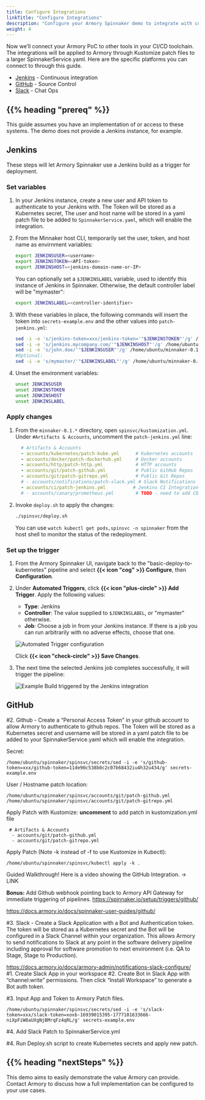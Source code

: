 ```yaml
---
title: Configure Integrations
linkTitle: "Configure Integrations"
description: "Configure your Armory Spinnaker demo to integrate with common tools like Slack, GitHub, and Jenkins."
weight: 4
---
```



Now we’ll connect your Armory PoC to other tools in your CI/CD toolchain.  The integrations will be applied to Armory through Kustomize patch files to a larger SpinnakerService.yaml.  Here are the specific platforms you can connect to through this guide.  

- [Jenkins](https://www.jenkins.io/) - Continuous integration 
- [GitHub](https://github.com/) - Source Control
- [Slack](https://slack.com/) - Chat Ops

## {{% heading "prereq" %}}

This guide assumes you have an implementation of or access to these systems. The demo does not provide a Jenkins instance, for example.

## Jenkins

These steps will let Armory Spinnaker use a Jenkins build as a trigger for deployment. 

### Set variables

1. In your Jenkins instance, create a new user and API token to authenticate to your Jenkins with. The Token will be stored as a Kubernetes secret, The user and host name will be stored in a yaml patch file to be added to `SpinnakerService.yaml`, which will enable the integration.

1. From the Minnaker host CLI, temporarily set the user, token, and host name as envirnment variables:

    ```bash
    export JENKINSUSER=<username>
    export JENKINSTOKEN=<API-token>
    export JENKINSHOST=<jenkins-domain-name-or-IP>
    ```

    You can optionally set a `$JENKINSLABEL` variable, used to identify this instance of Jenkins in Spinnaker. Otherwise, the default controller label will be "mymaster":

    ```bash
    export JENKINSLABEL=<controller-identifier>
    ```

1. With these variables in place, the following commands will insert the token into `secrets-example.env` and the other values into `patch-jenkins.yml`:

    ```bash
    sed -i -e 's/jenkins-token=xxx/jenkins-token='"$JENKINSTOKEN"'/g' /home/ubuntu/minnaker-0.1.*/spinsvc/secrets/secrets-example.env
    sed -i -e 's/jenkins.mycompany.com/'"$JENKINSHOST"'/g' /home/ubuntu/minnaker-0.1.*/spinsvc/accounts/ci/patch-jenkins.yml
    sed -i -e 's/john.doe/'"$JENKINSUSER"'/g' /home/ubuntu/minnaker-0.1.*/spinsvc/accounts/ci/patch-jenkins.yml
    #Optional:
    sed -i -e 's/mymaster/'"$JENKINSLABEL"'/g' /home/ubuntu/minnaker-0.1.*/spinsvc/accounts/ci/patch-jenkins.yml
    ```

1.  Unset the environment variables:

    ```bash
    unset JENKINSUSER
    unset JENKINSTOKEN
    unset JENKINSHOST
    unset JENKINSLABEL
    ```


### Apply changes

1. From the `minnaker-0.1.*` directory, open `spinsvc/kustomization.yml`. Under `#Artifacts & Accounts`, uncomment the `patch-jenkins.yml` line:

    ```yaml data-line=8
      # Artifacts & Accounts
      - accounts/kubernetes/patch-kube.yml      # Kubernetes accounts
      - accounts/docker/patch-dockerhub.yml     # Docker accounts
      - accounts/http/patch-http.yml            # HTTP accounts
      - accounts/git/patch-github.yml           # Public GitHub Repos
      - accounts/git/patch-gitrepo.yml          # Public Git Repos
      # - accounts/notifications/patch-slack.yml # Slack Notifications
      - accounts/ci/patch-jenkins.yml          # Jenkins CI Integration
      # - accounts/canary/prometheus.yml        # TODO - need to add CONFIG STORE

    ```

1. Invoke `deploy.sh` to apply the changes:

    ```bash
    ./spinsvc/deploy.sh
    ```


    You can use `watch kubectl get pods,spinsvc -n spinnaker` from the host shell to monitor the status of the redeployment.

### Set up the trigger

1. From the Armory Spinnaker UI, navigate back to the "basic-deploy-to-kubernetes" pipeline and select **{{< icon "cog" >}} Configure**, then **Configuration**.

1. Under **Automated Triggers**, click **{{< icon "plus-circle" >}} Add Trigger**. Apply the following values:

    - **Type**: Jenkins
    - **Controller**: The value supplied to `$JENKINSLABEL`, or "mymaster" otherwise.
    - **Job**: Choose a job in from your Jenkins instance. If there is a job you can run arbitrarily with no adverse effects, choose that one.

    ![Automated Trigger configuration](/images/overview/demo/AutomatedTrigger.png)

    Click **{{< icon "check-circle" >}} Save Changes**.

1. The next time the selected Jenkins job completes successfully, it will trigger the pipeline:

    ![Example Build triggered by the Jenkins integration](/images/overview/demo/TriggeredBuild.png)

## GitHub


#2. Github - Create a “Personal Access Token” in your github account to allow Armory to authenticate to github repos.  The Token will be stored as a Kubernetes secret and username will be stored in a yaml patch file to be added to your SpinnakerService.yaml which will enable the integration.

Secret:

    /home/ubuntu/spinnaker/spinsvc/secrets/sed -i -e 's/github-token=xxx/github-token=11de90c538b0c2c07b68432iu4h32u434/g' secrets-example.env

User / Hostname patch location:

    /home/ubuntu/spinnaker/spinsvc/accounts/git/patch-github.yml
    /home/ubuntu/spinnaker/spinsvc/accounts/git/patch-gitrepo.yml

Apply Patch with Kustomize:
**uncomment** to add patch in kustomization.yml file

     # Artifacts & Accounts
      - accounts/git/patch-github.yml           
      - accounts/git/patch-gitrepo.yml          

Apply Patch (Note -k instead of -f to use Kustomize in Kubectl):

    /home/ubuntu/spinnaker/spinsvc/kubectl apply -k .

Guided Walkthrough!  Here is a video showing the GitHub Integration. → LINK

**Bonus:** Add Github webhook pointing back to Armory API Gateway for immediate triggering of pipelines.  https://spinnaker.io/setup/triggers/github/

https://docs.armory.io/docs/spinnaker-user-guides/github/

#3. Slack - Create a Slack Application with a Bot and Authentication token.  The token will be stored as a Kubernetes secret and the Bot will be configured in a Slack Channel within your organization.  This allows Armory to send notifications to Slack at any point in the software delivery pipeline including approval for software promotion to next environment (i.e. QA to Stage, Stage to Production).

https://docs.armory.io/docs/armory-admin/notifications-slack-configure/
#1. Create Slack App in your workspace
#2. Create Bot in Slack App with “channel:write” permissions.  Then click “Install Workspace” to generate a Bot auth token.

#3. Input App and Token to Armory Patch files.

    /home/ubuntu/spinnaker/spinsvc/secrets/sed -i -e 's/slack-token=xxx/slack-token=xoxb-16939015395-1777101633666-niXpFiW8aUXgNjBMrqFz4qRL/g' secrets-example.env

#4. Add Slack Patch to SpinnakerService.yml

    

#4. Run Deploy.sh script to create Kubernetes secrets and apply new patch.



## {{% heading "nextSteps" %}}

This demo aims to easily demonstrate the value Armory can provide. Contact Armory to discuss how a full implementation can be configured to your use cases.